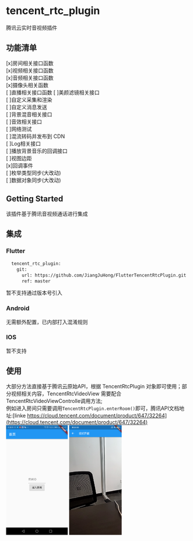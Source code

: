 # tencent_rtc_plugin

腾讯云实时音视频插件

## 功能清单
[x]房间相关接口函数  
[x]视频相关接口函数  
[x]音频相关接口函数  
[x]摄像头相关函数  
[ ]直播相关接口函数
[ ]美颜滤镜相关接口  
[ ]自定义采集和渲染  
[ ]自定义消息发送  
[ ]背景混音相关接口  
[ ]音效相关接口  
[ ]网络测试  
[ ]混流转码并发布到 CDN  
[ ]Log相关接口  
[ ]播放背景音乐的回调接口  
[ ]视图边距  
[x]回调事件  
[ ]枚举类型同步(大改动)  
[ ]数据对象同步(大改动)  

## Getting Started

该插件基于腾讯音视频通话进行集成

## 集成

### Flutter
```
  tencent_rtc_plugin:
    git:
      url: https://github.com/JiangJuHong/FlutterTencentRtcPlugin.git
      ref: master
```
暂不支持通过版本号引入

### Android
无需额外配置，已内部打入混淆规则

### IOS
暂不支持

## 使用
大部分方法直接基于腾讯云原始API，根据 TencentRtcPlugin 对象即可使用；部分视频相关内容，TencentRtcVideoView 需要配合 TencentRtcVideoViewControlle调用方法;  
例如进入房间只需要调用``TencentRtcPlugin.enterRoom()``即可，腾讯API文档地址:[linke https://cloud.tencent.com/document/product/647/32264](https://cloud.tencent.com/document/product/647/32264)  
<img src="https://raw.githubusercontent.com/JiangJuHong/access-images/master/FlutterTencentRtcPlugin/1.png" height="300em" style="max-width:100%;display: inline-block;"/>
<img src="https://raw.githubusercontent.com/JiangJuHong/access-images/master/FlutterTencentRtcPlugin/2.png" height="300em" style="max-width:100%;display: inline-block;"/>

